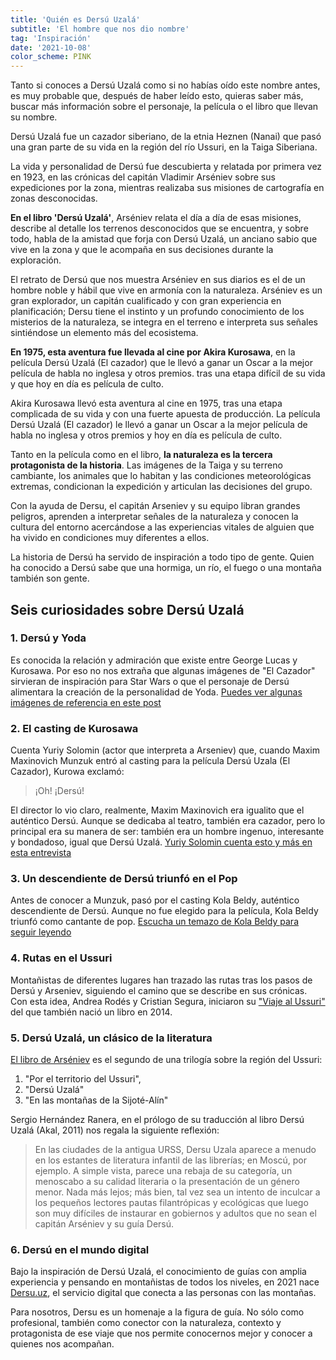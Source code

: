 ```yaml
---
title: 'Quién es Dersú Uzalá'
subtitle: 'El hombre que nos dio nombre'
tag: 'Inspiración'
date: '2021-10-08'
color_scheme: PINK
---
```


Tanto si conoces a Dersú Uzalá como si no habías oído este nombre antes, es muy probable que, después de haber leído esto, quieras saber más, buscar más información sobre el personaje, la película o el libro que llevan su nombre.

Dersú Uzalá fue un cazador siberiano, de la etnia Heznen (Nanai) que pasó una gran parte de su vida en la región del río Ussuri, en la Taiga Siberiana.

La vida y personalidad de Dersú fue descubierta y relatada por primera vez en 1923, en las crónicas del capitán Vladimir Arséniev sobre sus expediciones por la zona, mientras realizaba sus misiones de cartografía en zonas desconocidas.

**En el libro 'Dersú Uzalá'**, Arséniev relata el día a día de esas misiones, describe al detalle los terrenos desconocidos que se encuentra, y sobre todo, habla de la amistad que forja con Dersú Uzalá, un anciano sabio que vive en la zona y que le acompaña en sus decisiones durante la exploración.

El retrato de Dersú que nos muestra Arséniev en sus diarios es el de un hombre noble y hábil que vive en armonía con la naturaleza. Arséniev es un gran explorador, un capitán cualificado y con gran experiencia en planificación; Dersu tiene el instinto y un profundo conocimiento de los misterios de la naturaleza, se integra en el terreno e interpreta sus señales sintiéndose un elemento más del ecosistema.

**En 1975, esta aventura fue llevada al cine por Akira Kurosawa**, en la película Dersú Uzalá (El cazador) que le llevó a ganar un Oscar a la mejor película de habla no inglesa y otros premios.  tras una etapa difícil de su vida y que hoy en día es película de culto.

Akira Kurosawa llevó esta aventura al cine en 1975, tras una etapa complicada de su vida y con una fuerte apuesta de producción. La película Dersú Uzalá (El cazador) le llevó a ganar un Oscar a la mejor película de habla no inglesa y otros premios y hoy en día es película de culto.

Tanto en la película como en el libro, **la naturaleza es la tercera protagonista de la historia**. Las imágenes de la Taiga y su terreno cambiante, los animales que lo habitan y las condiciones meteorológicas extremas, condicionan la expedición y articulan las decisiones del grupo.

Con la ayuda de Dersu, el capitán Arseniev y su equipo libran grandes peligros, aprenden a interpretar señales de la naturaleza y conocen la cultura del entorno acercándose a las experiencias vitales de alguien que ha vivido en condiciones muy diferentes a ellos.

La historia de Dersú ha servido de inspiración a todo tipo de gente. Quien ha conocido a Dersú sabe que una hormiga, un río, el fuego o una montaña también son gente.

## Seis curiosidades sobre Dersú Uzalá

### 1. Dersú y Yoda

Es conocida la relación y admiración que existe entre George Lucas y Kurosawa. Por eso no nos extraña que algunas imágenes de "El Cazador" sirvieran de inspiración para Star Wars o que el personaje de Dersú alimentara la creación de la personalidad de Yoda. [Puedes ver algunas imágenes de referencia en este post](http://fd.noneinc.com/secrethistoryofstarwarscom/secrethistoryofstarwars.com/kurosawa3.html)

### 2. El casting de Kurosawa

Cuenta Yuriy Solomin (actor que interpreta a Arseniev) que, cuando Maxim Maxinovich Munzuk entró al casting para la película Dersú Uzala (El Cazador), Kurowa exclamó:

> ¡Oh! ¡Dersú!

El director lo vio claro, realmente, Maxim Maxinovich era igualito que el auténtico Dersú. Aunque se dedicaba al teatro, también era cazador, pero lo principal era su manera de ser: también era un hombre ingenuo, interesante y bondadoso, igual que Dersú Uzalá. [Yuriy Solomin cuenta esto y más en esta entrevista](https://www.youtube.com/watch?v=QtkTZ-4lUuM)

### 3. Un descendiente de Dersú triunfó en el Pop

Antes de conocer a Munzuk, pasó por el casting Kola Beldy, auténtico descendiente de Dersú. Aunque no fue elegido para la película, Kola Beldy triunfó como cantante de pop. [Escucha un temazo de Kola Beldy para seguir leyendo](https://www.youtube.com/watch?v=JLTDhK25Lp0)

### 4. Rutas en el Ussuri

Montañistas de diferentes lugares han trazado las rutas tras los pasos de Dersú y Arseniev, siguiendo el camino que se describe en sus crónicas. Con esta idea, Andrea Rodés y Cristian Segura, iniciaron su ["Viaje al Ussuri"](https://www.todostuslibros.com/libros/viaje-al-ussuri_978-84-941052-4-1#synopsis) del que también nació un libro en 2014.

### 5. Dersú Uzalá, un clásico de la literatura

[El libro de Arséniev](https://www.todostuslibros.com/libros/dersu-uzala_978-84-9793-884-6) es el segundo de una trilogía sobre la región del Ussuri:

1. "Por el territorio del Ussuri",
2. "Dersú Uzalá"
3. "En las montañas de la Sijoté-Alín"

Sergio Hernández Ranera, en el prólogo de su traducción al libro Dersú Uzalá (Akal, 2011) nos regala la siguiente reflexión:

> En las ciudades de la antigua URSS, Dersu Uzala aparece a menudo en los estantes de literatura infantil de las librerías; en Moscú, por ejemplo. A simple vista, parece una rebaja de su categoría, un menoscabo a su calidad literaria o la presentación de un género menor. Nada más lejos; más bien, tal vez sea un intento de inculcar a los pequeños lectores pautas filantrópicas y ecológicas que luego son muy difíciles de instaurar en gobiernos y adultos que no sean el capitán Arséniev y su guía Dersú.

### 6. Dersú en el mundo digital

Bajo la inspiración de Dersú Uzalá, el conocimiento de guías con amplia experiencia y pensando en montañistas de todos los niveles, en 2021 nace [Dersu.uz](http://dersu.uz), el servicio digital que conecta a las personas con las montañas.

Para nosotros, Dersu es un homenaje a la figura de guía. No sólo como profesional, también como conector con la naturaleza,  contexto y protagonista de ese viaje que nos permite conocernos mejor y conocer a quienes nos acompañan.
